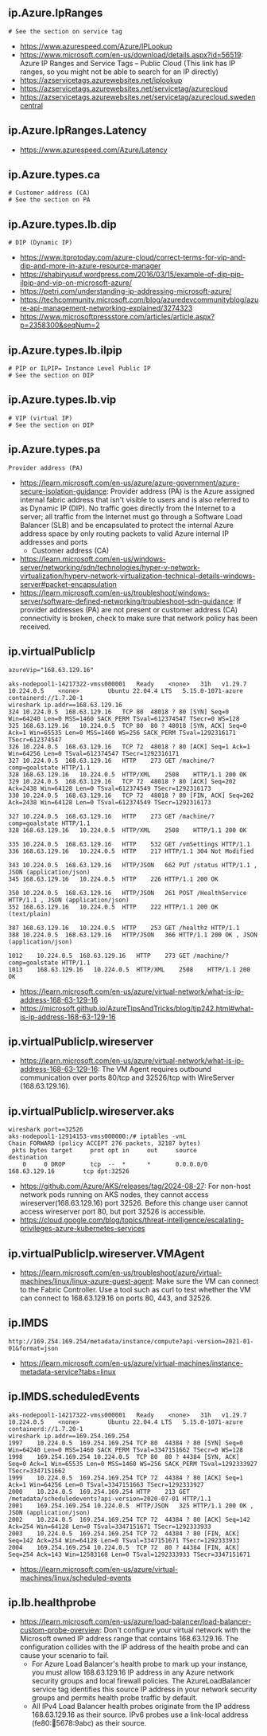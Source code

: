 ## ip.Azure.IpRanges

```
# See the section on service tag
```

- https://www.azurespeed.com/Azure/IPLookup
- https://www.microsoft.com/en-us/download/details.aspx?id=56519: Azure IP Ranges and Service Tags – Public Cloud (This link has IP ranges, so you might not be able to search for an IP directly)
- https://azservicetags.azurewebsites.net/iplookup
- https://azservicetags.azurewebsites.net/servicetag/azurecloud
- https://azservicetags.azurewebsites.net/servicetag/azurecloud.swedencentral

## ip.Azure.IpRanges.Latency

- https://www.azurespeed.com/Azure/Latency

## ip.Azure.types.ca

```
# Customer address (CA)
# See the section on PA
```

## ip.Azure.types.lb.dip

```
# DIP (Dynamic IP)
```

- https://www.itprotoday.com/azure-cloud/correct-terms-for-vip-and-dip-and-more-in-azure-resource-manager
- https://shabiryusuf.wordpress.com/2016/03/15/example-of-dip-pip-ilpip-and-vip-on-microsoft-azure/
- https://petri.com/understanding-ip-addressing-microsoft-azure/
- https://techcommunity.microsoft.com/blog/azuredevcommunityblog/azure-api-management-networking-explained/3274323
- https://www.microsoftpressstore.com/articles/article.aspx?p=2358300&seqNum=2

## ip.Azure.types.lb.ilpip

```
# PIP or ILPIP= Instance Level Public IP
# See the section on DIP
```

## ip.Azure.types.lb.vip

```
# VIP (virtual IP)
# See the section on DIP
```

## ip.Azure.types.pa

```
Provider address (PA)
```

- https://learn.microsoft.com/en-us/azure/azure-government/azure-secure-isolation-guidance: Provider address (PA) is the Azure assigned internal fabric address that isn't visible to users and is also referred to as Dynamic IP (DIP). No traffic goes directly from the Internet to a server; all traffic from the Internet must go through a Software Load Balancer (SLB) and be encapsulated to protect the internal Azure address space by only routing packets to valid Azure internal IP addresses and ports
  - Customer address (CA)
- https://learn.microsoft.com/en-us/windows-server/networking/sdn/technologies/hyper-v-network-virtualization/hyperv-network-virtualization-technical-details-windows-server#packet-encapsulation
- https://learn.microsoft.com/en-us/troubleshoot/windows-server/software-defined-networking/troubleshoot-sdn-guidance: If provider addresses (PA) are not present or customer address (CA) connectivity is broken, check to make sure that network policy has been received.

## ip.virtualPublicIp

```
azureVip="168.63.129.16"

aks-nodepool1-14217322-vmss000001   Ready    <none>   31h   v1.29.7   10.224.0.5    <none>        Ubuntu 22.04.4 LTS   5.15.0-1071-azure   containerd://1.7.20-1
wireshark ip.addr==168.63.129.16
324	10.224.0.5	168.63.129.16	TCP	80	48018 ? 80 [SYN] Seq=0 Win=64240 Len=0 MSS=1460 SACK_PERM TSval=612374547 TSecr=0 WS=128
325	168.63.129.16	10.224.0.5	TCP	80	80 ? 48018 [SYN, ACK] Seq=0 Ack=1 Win=65535 Len=0 MSS=1460 WS=256 SACK_PERM TSval=1292316171 TSecr=612374547
326	10.224.0.5	168.63.129.16	TCP	72	48018 ? 80 [ACK] Seq=1 Ack=1 Win=64256 Len=0 TSval=612374547 TSecr=1292316171
327	10.224.0.5	168.63.129.16	HTTP	273	GET /machine/?comp=goalstate HTTP/1.1 
328	168.63.129.16	10.224.0.5	HTTP/XML	2508	HTTP/1.1 200 OK 
329	10.224.0.5	168.63.129.16	TCP	72	48018 ? 80 [ACK] Seq=202 Ack=2438 Win=64128 Len=0 TSval=612374549 TSecr=1292316173
330	10.224.0.5	168.63.129.16	TCP	72	48018 ? 80 [FIN, ACK] Seq=202 Ack=2438 Win=64128 Len=0 TSval=612374549 TSecr=1292316173

327	10.224.0.5	168.63.129.16	HTTP	273	GET /machine/?comp=goalstate HTTP/1.1 
328	168.63.129.16	10.224.0.5	HTTP/XML	2508	HTTP/1.1 200 OK 

335	10.224.0.5	168.63.129.16	HTTP	532	GET /vmSettings HTTP/1.1 
336	168.63.129.16	10.224.0.5	HTTP	217	HTTP/1.1 304 Not Modified 

343	10.224.0.5	168.63.129.16	HTTP/JSON	662	PUT /status HTTP/1.1 , JSON (application/json)
345	168.63.129.16	10.224.0.5	HTTP	226	HTTP/1.1 200 OK 

350	10.224.0.5	168.63.129.16	HTTP/JSON	261	POST /HealthService HTTP/1.1 , JSON (application/json)
352	168.63.129.16	10.224.0.5	HTTP	222	HTTP/1.1 200 OK  (text/plain)

387	168.63.129.16	10.224.0.5	HTTP	253	GET /healthz HTTP/1.1 
388	10.224.0.5	168.63.129.16	HTTP/JSON	366	HTTP/1.1 200 OK , JSON (application/json)

1012	10.224.0.5	168.63.129.16	HTTP	273	GET /machine/?comp=goalstate HTTP/1.1 
1013	168.63.129.16	10.224.0.5	HTTP/XML	2508	HTTP/1.1 200 OK 
```

- https://learn.microsoft.com/en-us/azure/virtual-network/what-is-ip-address-168-63-129-16
- https://microsoft.github.io/AzureTipsAndTricks/blog/tip242.html#what-is-ip-address-168-63-129-16

## ip.virtualPublicIp.wireserver

- https://learn.microsoft.com/en-us/azure/virtual-network/what-is-ip-address-168-63-129-16: The VM Agent requires outbound communication over ports 80/tcp and 32526/tcp with WireServer (168.63.129.16).

## ip.virtualPublicIp.wireserver.aks

```
wireshark port==32526
aks-nodepool1-12914153-vmss000000:/# iptables -vnL
Chain FORWARD (policy ACCEPT 276 packets, 32187 bytes)
 pkts bytes target     prot opt in     out     source               destination
    0     0 DROP       tcp  --  *      *       0.0.0.0/0            168.63.129.16        tcp dpt:32526
```

- https://github.com/Azure/AKS/releases/tag/2024-08-27: For non-host network pods running on AKS nodes, they cannot access wireserver(168.63.129.16) port 32526. Before this change user cannot access wireserver port 80, but port 32526 is accessible.
- https://cloud.google.com/blog/topics/threat-intelligence/escalating-privileges-azure-kubernetes-services

## ip.virtualPublicIp.wireserver.VMAgent

- https://learn.microsoft.com/en-us/troubleshoot/azure/virtual-machines/linux/linux-azure-guest-agent: Make sure the VM can connect to the Fabric Controller. Use a tool such as curl to test whether the VM can connect to 168.63.129.16 on ports 80, 443, and 32526.

## ip.IMDS

```
http://169.254.169.254/metadata/instance/compute?api-version=2021-01-01&format=json
```
- https://learn.microsoft.com/en-us/azure/virtual-machines/instance-metadata-service?tabs=linux

## ip.IMDS.scheduledEvents

```
aks-nodepool1-14217322-vmss000001   Ready    <none>   31h   v1.29.7   10.224.0.5    <none>        Ubuntu 22.04.4 LTS   5.15.0-1071-azure   containerd://1.7.20-1
wireshark ip.addr==169.254.169.254
1997	10.224.0.5	169.254.169.254	TCP	80	44384 ? 80 [SYN] Seq=0 Win=64240 Len=0 MSS=1460 SACK_PERM TSval=3347151662 TSecr=0 WS=128
1998	169.254.169.254	10.224.0.5	TCP	80	80 ? 44384 [SYN, ACK] Seq=0 Ack=1 Win=65535 Len=0 MSS=1460 WS=256 SACK_PERM TSval=1292333927 TSecr=3347151662
1999	10.224.0.5	169.254.169.254	TCP	72	44384 ? 80 [ACK] Seq=1 Ack=1 Win=64256 Len=0 TSval=3347151663 TSecr=1292333927
2000	10.224.0.5	169.254.169.254	HTTP	213	GET /metadata/scheduledevents?api-version=2020-07-01 HTTP/1.1 
2001	169.254.169.254	10.224.0.5	HTTP/JSON	325	HTTP/1.1 200 OK , JSON (application/json)
2002	10.224.0.5	169.254.169.254	TCP	72	44384 ? 80 [ACK] Seq=142 Ack=254 Win=64128 Len=0 TSval=3347151671 TSecr=1292333933
2003	10.224.0.5	169.254.169.254	TCP	72	44384 ? 80 [FIN, ACK] Seq=142 Ack=254 Win=64128 Len=0 TSval=3347151671 TSecr=1292333933
2004	169.254.169.254	10.224.0.5	TCP	72	80 ? 44384 [FIN, ACK] Seq=254 Ack=143 Win=12583168 Len=0 TSval=1292333933 TSecr=3347151671
```

- https://learn.microsoft.com/en-us/azure/virtual-machines/linux/scheduled-events

## ip.lb.healthprobe

- https://learn.microsoft.com/en-us/azure/load-balancer/load-balancer-custom-probe-overview: Don't configure your virtual network with the Microsoft owned IP address range that contains 168.63.129.16. The configuration collides with the IP address of the health probe and can cause your scenario to fail.
  - For Azure Load Balancer's health probe to mark up your instance, you must allow 168.63.129.16 IP address in any Azure network security groups and local firewall policies. The AzureLoadBalancer service tag identifies this source IP address in your network security groups and permits health probe traffic by default.
  - All IPv4 Load Balancer health probes originate from the IP address 168.63.129.16 as their source. IPv6 probes use a link-local address (fe80::1234:5678:9abc) as their source.  
